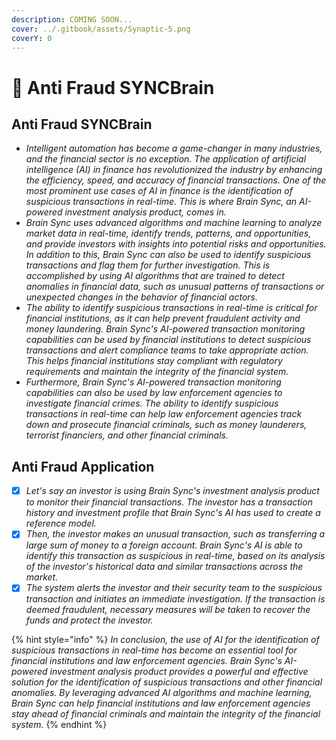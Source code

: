 ```yaml
---
description: COMING SOON...
cover: ../.gitbook/assets/Synaptic-5.png
coverY: 0
---
```


# 🔰 Anti Fraud SYNCBrain

## Anti Fraud SYNCBrain

* _Intelligent automation has become a game-changer in many industries, and the financial sector is no exception. The application of artificial intelligence (AI) in finance has revolutionized the industry by enhancing the efficiency, speed, and accuracy of financial transactions. One of the most prominent use cases of AI in finance is the identification of suspicious transactions in real-time. This is where Brain Sync, an AI-powered investment analysis product, comes in._
* _Brain Sync uses advanced algorithms and machine learning to analyze market data in real-time, identify trends, patterns, and opportunities, and provide investors with insights into potential risks and opportunities. In addition to this, Brain Sync can also be used to identify suspicious transactions and flag them for further investigation. This is accomplished by using AI algorithms that are trained to detect anomalies in financial data, such as unusual patterns of transactions or unexpected changes in the behavior of financial actors._
* _The ability to identify suspicious transactions in real-time is critical for financial institutions, as it can help prevent fraudulent activity and money laundering. Brain Sync's AI-powered transaction monitoring capabilities can be used by financial institutions to detect suspicious transactions and alert compliance teams to take appropriate action. This helps financial institutions stay compliant with regulatory requirements and maintain the integrity of the financial system._
* _Furthermore, Brain Sync's AI-powered transaction monitoring capabilities can also be used by law enforcement agencies to investigate financial crimes. The ability to identify suspicious transactions in real-time can help law enforcement agencies track down and prosecute financial criminals, such as money launderers, terrorist financiers, and other financial criminals._

## Anti Fraud Application

* [x] _Let's say an investor is using Brain Sync's investment analysis product to monitor their financial transactions. The investor has a transaction history and investment profile that Brain Sync's AI has used to create a reference model._
* [x] _Then, the investor makes an unusual transaction, such as transferring a large sum of money to a foreign account. Brain Sync's AI is able to identify this transaction as suspicious in real-time, based on its analysis of the investor's historical data and similar transactions across the market._
* [x] _The system alerts the investor and their security team to the suspicious transaction and initiates an immediate investigation. If the transaction is deemed fraudulent, necessary measures will be taken to recover the funds and protect the investor._

{% hint style="info" %}
_In conclusion, the use of AI for the identification of suspicious transactions in real-time has become an essential tool for financial institutions and law enforcement agencies. Brain Sync's AI-powered investment analysis product provides a powerful and effective solution for the identification of suspicious transactions and other financial anomalies. By leveraging advanced AI algorithms and machine learning, Brain Sync can help financial institutions and law enforcement agencies stay ahead of financial criminals and maintain the integrity of the financial system._
{% endhint %}

